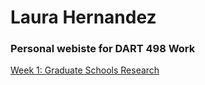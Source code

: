 # Laura Hernandez 

### Personal webiste for DART 498 Work

[Week 1: Graduate Schools Research](/week1)
